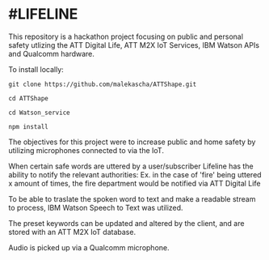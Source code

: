 #LIFELINE
===========================================

This repository is a hackathon project focusing on public and personal safety utlizing the ATT Digital Life, ATT M2X IoT Services, IBM Watson APIs and Qualcomm hardware.

To install locally:

`git clone https://github.com/malekascha/ATTShape.git`

`cd ATTShape`

`cd Watson_service`

`npm install`

The objectives for this project were to increase public and home safety by utilizing microphones connected to via the IoT. 

When certain safe words are uttered by a user/subscriber Lifeline has the ability to notify the relevant authorities:
Ex. in the case of 'fire' being uttered x amount of times, the fire department would be notified via ATT Digital Life

To be able to traslate the spoken word to text and make a readable stream to process, IBM Watson Speech to Text was utilized.

The preset keywords can be updated and altered by the client, and are stored with an ATT M2X IoT database.

Audio is picked up via a Qualcomm microphone.
